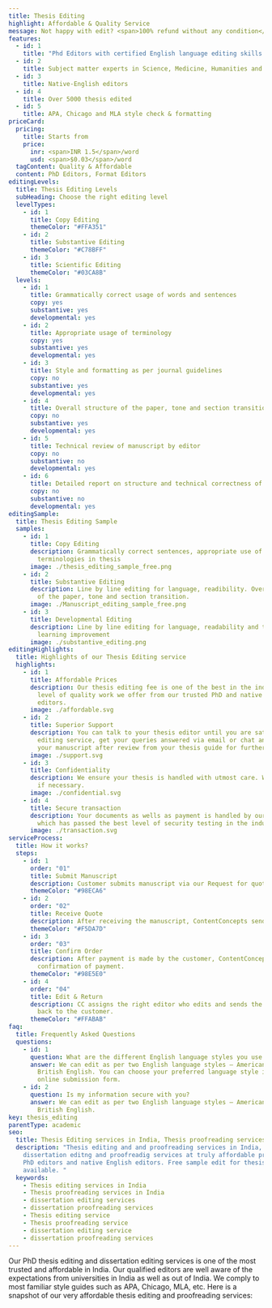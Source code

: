 ```yaml
---
title: Thesis Editing
highlight: Affordable & Quality Service
message: Not happy with edit? <span>100% refund without any condition</span>
features:
  - id: 1
    title: "Phd Editors with certified English language editing skills "
  - id: 2
    title: Subject matter experts in Science, Medicine, Humanities and Technology
  - id: 3
    title: Native-English editors
  - id: 4
    title: Over 5000 thesis edited
  - id: 5
    title: APA, Chicago and MLA style check & formatting
priceCard:
  pricing:
    title: Starts from
    price:
      inr: <span>INR 1.5</span>/word
      usd: <span>$0.03</span>/word
  tagContent: Quality & Affordable
  content: PhD Editors, Format Editors
editingLevels:
  title: Thesis Editing Levels
  subHeading: Choose the right editing level
  levelTypes:
    - id: 1
      title: Copy Editing
      themeColor: "#FFA351"
    - id: 2
      title: Substantive Editing
      themeColor: "#C78BFF"
    - id: 3
      title: Scientific Editing
      themeColor: "#03CA8B"
  levels:
    - id: 1
      title: Grammatically correct usage of words and sentences
      copy: yes
      substantive: yes
      developmental: yes
    - id: 2
      title: Appropriate usage of terminology
      copy: yes
      substantive: yes
      developmental: yes
    - id: 3
      title: Style and formatting as per journal guidelines
      copy: no
      substantive: yes
      developmental: yes
    - id: 4
      title: Overall structure of the paper, tone and section transition
      copy: no
      substantive: yes
      developmental: yes
    - id: 5
      title: Technical review of manuscript by editor
      copy: no
      substantive: no
      developmental: yes
    - id: 6
      title: Detailed report on structure and technical correctness of your manuscript
      copy: no
      substantive: no
      developmental: yes
editingSample:
  title: Thesis Editing Sample
  samples:
    - id: 1
      title: Copy Editing
      description: Grammatically correct sentences, appropriate use of words and
        terminologies in thesis
      image: ./thesis_editing_sample_free.png
    - id: 2
      title: Substantive Editing
      description: Line by line editing for language, readibility. Overall structure
        of the paper, tone and section transition.
      image: ./Manuscript_editing_sample_free.png
    - id: 3
      title: Developmental Editing
      description: Line by line editing for language, readability and technical
        learning improvement
      image: ./substantive_editing.png
editingHighlights:
  title: Highlights of our Thesis Editing service
  highlights:
    - id: 1
      title: Affordable Prices
      description: Our thesis editing fee is one of the best in the industry for the
        level of quality work we offer from our trusted PhD and native English
        editors.
      image: ./affordable.svg
    - id: 2
      title: Superior Support
      description: You can talk to your thesis editor until you are satisfied with our
        editing service, get your queries answered via email or chat and send
        your manuscript after review from your thesis guide for further check.
      image: ./support.svg
    - id: 3
      title: Confidentiality
      description: We ensure your thesis is handled with utmost care. We can sign NDA
        if necessary.
      image: ./confidential.svg
    - id: 4
      title: Secure transaction
      description: Your documents as wells as payment is handled by our secure website
        which has passed the best level of security testing in the industry.
      image: ./transaction.svg
serviceProcess:
  title: How it works?
  steps:
    - id: 1
      order: "01"
      title: Submit Manuscript
      description: Customer submits manuscript via our Request for quote page.
      themeColor: "#98ECA6"
    - id: 2
      order: "02"
      title: Receive Quote
      description: After receiving the manuscript, ContentConcepts sends price quote.
      themeColor: "#F5DA7D"
    - id: 3
      order: "03"
      title: Confirm Order
      description: After payment is made by the customer, ContentConcepts sends
        confirmation of payment.
      themeColor: "#98E5E0"
    - id: 4
      order: "04"
      title: Edit & Return
      description: CC assigns the right editor who edits and sends the edited document
        back to the customer.
      themeColor: "#FFABAB"
faq:
  title: Frequently Asked Questions
  questions:
    - id: 1
      question: What are the different English language styles you use while editing?
      answer: We can edit as per two English language styles – American English and
        British English. You can choose your preferred language style in the
        online submission form.
    - id: 2
      question: Is my information secure with you?
      answer: We can edit as per two English language styles – American English and
        British English.
key: thesis_editing
parentType: academic
seo:
  title: Thesis Editing services in India, Thesis proofreading services in India
  description: "Thesis editing and and proofreading services in India,
    dissertation editng and proofreadig services at truly affordable prices by
    PhD editors and native English editors. Free sample edit for thesis
    available. "
  keywords:
    - Thesis editing services in India
    - Thesis proofreading services in India
    - dissertation editing services
    - dissertation proofreading services
    - Thesis editing service
    - Thesis proofreading service
    - dissertation editing service
    - dissertation proofreading services
---
```

Our PhD thesis editing and dissertation editing services is one of the most trusted and affordable in India. Our qualified editors are well aware of the expectations from universities in India as well as out of India. We comply to most familiar style guides such as APA, Chicago, MLA, etc. Here is a snapshot of our very affordable thesis editing and proofreading services:
